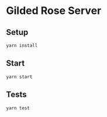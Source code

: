 # Gilded Rose Server

## Setup
```
yarn install
```

## Start
```
yarn start
```

## Tests
```
yarn test
```
